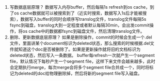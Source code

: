 1. 写数据底层原理？
   数据写入内存buffer，然后每隔1s refresh到os cache，到了os cache数据就可以被搜索到了（近实时搜索，数据写入1s后才能被搜索），数据写入buffer的同时会顺序写translog文件，translog文件每隔5s fsync到磁盘，translog大到一定程度或者默认每隔30min，会出发commit操作，将os cache中的数据都fsync到磁盘文件，然后清理translog文件。
2. 删除、更新数据底层原理？
   如果是删除操作，commit的时候会生成一个.del文件，里面讲某个document标识为deleted状态，那么搜索的时候根据.del文件就知道这个doc是否被删除了。如果是更新操作就将旧的文档标识为deleted状态，然后写入一条数据。
   buffer每refresh一次就产生一个segment file，默认情况下每秒产生一个segment file，这样下来文件会越来越多，此时会定期执行merge，每次merge会将多个segment file合并成一个，同时将标记为deleted的doc给物理删除掉，然后将新的segment file写入磁盘。